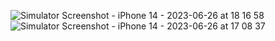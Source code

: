 ![Simulator Screenshot - iPhone 14 - 2023-06-26 at 18 16 58](https://github.com/gauravp7-mob/React-Native/assets/135869320/e07c7f88-dd57-46cb-bdc5-17cb0c70f683)
![Simulator Screenshot - iPhone 14 - 2023-06-26 at 17 08 37](https://github.com/gauravp7-mob/React-Native/assets/135869320/5e9fa922-10e2-4974-857b-841ef5919106)
